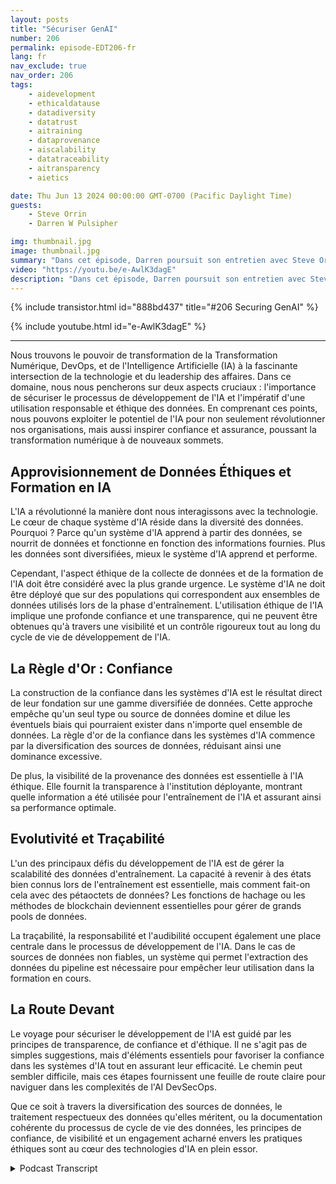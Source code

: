 ```yaml
---
layout: posts
title: "Sécuriser GenAI"
number: 206
permalink: episode-EDT206-fr
lang: fr
nav_exclude: true
nav_order: 206
tags:
    - aidevelopment
    - ethicaldatause
    - datadiversity
    - datatrust
    - aitraining
    - dataprovenance
    - aiscalability
    - datatraceability
    - aitransparency
    - aietics

date: Thu Jun 13 2024 00:00:00 GMT-0700 (Pacific Daylight Time)
guests:
    - Steve Orrin
    - Darren W Pulsipher

img: thumbnail.jpg
image: thumbnail.jpg
summary: "Dans cet épisode, Darren poursuit son entretien avec Steve Orrin, le DSI d'Intel Federal. Ils discutent du changement de paradigme dans DevSecOps pour gérer l'Intelligence Artificielle et la nature dynamique du développement d'applications que l'IA nécessite."
video: "https://youtu.be/e-AwlK3dagE"
description: "Dans cet épisode, Darren poursuit son entretien avec Steve Orrin, le DSI d'Intel Federal. Ils discutent du changement de paradigme dans DevSecOps pour gérer l'Intelligence Artificielle et la nature dynamique du développement d'applications que l'IA nécessite."
---
```


<div>
{% include transistor.html id="888bd437" title="#206 Securing GenAI" %}

{% include youtube.html id="e-AwlK3dagE" %}
</div>

---

Nous trouvons le pouvoir de transformation de la Transformation Numérique, DevOps, et de l'Intelligence Artificielle (IA) à la fascinante intersection de la technologie et du leadership des affaires. Dans ce domaine, nous nous pencherons sur deux aspects cruciaux : l'importance de sécuriser le processus de développement de l'IA et l'impératif d'une utilisation responsable et éthique des données. En comprenant ces points, nous pouvons exploiter le potentiel de l'IA pour non seulement révolutionner nos organisations, mais aussi inspirer confiance et assurance, poussant la transformation numérique à de nouveaux sommets.

## Approvisionnement de Données Éthiques et Formation en IA

L'IA a révolutionné la manière dont nous interagissons avec la technologie. Le cœur de chaque système d'IA réside dans la diversité des données. Pourquoi ? Parce qu'un système d'IA apprend à partir des données, se nourrit de données et fonctionne en fonction des informations fournies. Plus les données sont diversifiées, mieux le système d'IA apprend et performe.

Cependant, l'aspect éthique de la collecte de données et de la formation de l'IA doit être considéré avec la plus grande urgence. Le système d'IA ne doit être déployé que sur des populations qui correspondent aux ensembles de données utilisés lors de la phase d'entraînement. L'utilisation éthique de l'IA implique une profonde confiance et une transparence, qui ne peuvent être obtenues qu'à travers une visibilité et un contrôle rigoureux tout au long du cycle de vie de développement de l'IA.

## La Règle d'Or : Confiance

La construction de la confiance dans les systèmes d'IA est le résultat direct de leur fondation sur une gamme diversifiée de données. Cette approche empêche qu'un seul type ou source de données domine et dilue les éventuels biais qui pourraient exister dans n'importe quel ensemble de données. La règle d'or de la confiance dans les systèmes d'IA commence par la diversification des sources de données, réduisant ainsi une dominance excessive.

De plus, la visibilité de la provenance des données est essentielle à l'IA éthique. Elle fournit la transparence à l'institution déployante, montrant quelle information a été utilisée pour l'entraînement de l'IA et assurant ainsi sa performance optimale.

## Evolutivité et Traçabilité

L'un des principaux défis du développement de l'IA est de gérer la scalabilité des données d'entraînement. La capacité à revenir à des états bien connus lors de l'entraînement est essentielle, mais comment fait-on cela avec des pétaoctets de données? Les fonctions de hachage ou les méthodes de blockchain deviennent essentielles pour gérer de grands pools de données.

La traçabilité, la responsabilité et l'audibilité occupent également une place centrale dans le processus de développement de l'IA. Dans le cas de sources de données non fiables, un système qui permet l'extraction des données du pipeline est nécessaire pour empêcher leur utilisation dans la formation en cours.

## La Route Devant

Le voyage pour sécuriser le développement de l'IA est guidé par les principes de transparence, de confiance et d'éthique. Il ne s'agit pas de simples suggestions, mais d'éléments essentiels pour favoriser la confiance dans les systèmes d'IA tout en assurant leur efficacité. Le chemin peut sembler difficile, mais ces étapes fournissent une feuille de route claire pour naviguer dans les complexités de l'AI DevSecOps.

Que ce soit à travers la diversification des sources de données, le traitement respectueux des données qu'elles méritent, ou la documentation cohérente du processus de cycle de vie des données, les principes de confiance, de visibilité et un engagement acharné envers les pratiques éthiques sont au cœur des technologies d'IA en plein essor.



<details>
<summary> Podcast Transcript </summary>

<p></p>

</details>
